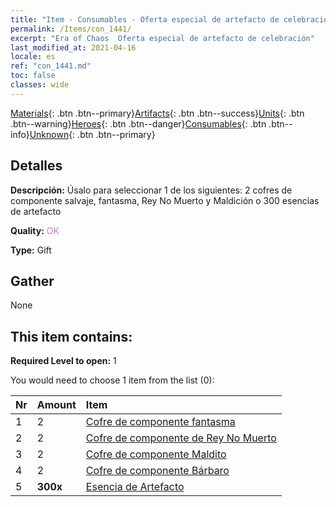```yaml
---
title: "Item - Consumables - Oferta especial de artefacto de celebración"
permalink: /Items/con_1441/
excerpt: "Era of Chaos  Oferta especial de artefacto de celebración"
last_modified_at: 2021-04-16
locale: es
ref: "con_1441.md"
toc: false
classes: wide
---
```

 [Materials](/es/Items/){: .btn .btn--primary}[Artifacts](/es/Items/Artifacts/){: .btn .btn--success}[Units](/es/Items/Units/){: .btn .btn--warning}[Heroes](/es/Items/Heroes/){: .btn .btn--danger}[Consumables](/es/Items/Consumables/){: .btn .btn--info}[Unknown](/es/Items/Unknown/){: .btn .btn--primary}

## Detalles
 **Descripción:** Úsalo para seleccionar 1 de los siguientes: 2 cofres de componente salvaje, fantasma, Rey No Muerto y Maldición o 300 esencias de artefacto

 **Quality:** <span style="color: #DA70D6">OK</span>

 **Type:** Gift

## Gather

  None

## This item contains:

 **Required Level to open:** 1

 You would need to choose 1 item from the list (0):

  | Nr | Amount |     Item    |
  |:---|:-------|:------------|
  | 1 | 2 | [Cofre de componente fantasma](/es/Items/con_1339/) |  | 
  | 2 | 2 | [Cofre de componente de Rey No Muerto](/es/Items/con_1340/) |  | 
  | 3 | 2 | [Cofre de componente Maldito](/es/Items/con_1341/) |  | 
  | 4 | 2 | [Cofre de componente Bárbaro](/es/Items/con_1342/) |  | 
  | 5 |  **300x** | [Esencia de Artefacto](/es/Items/con_905/) |  | 
